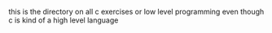 this is the directory on all c exercises or low level programming even though c is kind of a high level language
